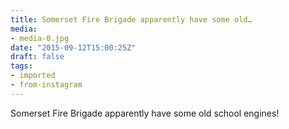 ```yaml
---
title: Somerset Fire Brigade apparently have some old…
media:
- media-0.jpg
date: "2015-09-12T15:00:25Z"
draft: false
tags:
- imported
- from-instagram
---
```

Somerset Fire Brigade apparently have some old school engines\!
